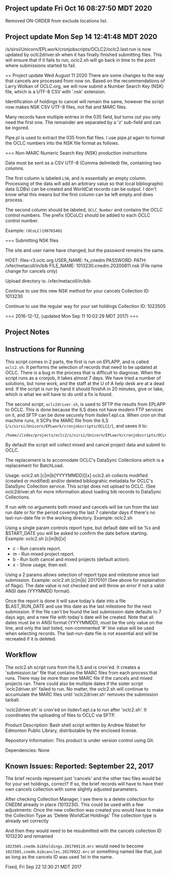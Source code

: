 ## Project update Fri Oct 16 08:27:50 MDT 2020
Removed ON-ORDER from exclude locations list.

## Project update Mon Sep 14 12:41:48 MDT 2020
/s/sirsi/Unicorn/EPLwork/cronjobscripts/OCLC2/oclc2.last.run is now 
updated by oclc2driver.sh when it has finally finished submitting 
files. This will ensure that if it fails to run, oclc2.sh will go 
back in time to the point where submissions started to fail.

== Project update Wed August 11 2020
There are some changes to the way that cancels are processed from now on.
Based on the recommendations of Larry Wolkan of OCLC.org, we will now 
submit a Number Search Key (NSK) file, which is a UTF-8 CSV with '.nsk'
extension.

Identification of holdings to cancel will remain the same, however the 
script now makes NSK CSV UTF-8 files, not flat and MARC files.

Many records have multiple entries in the 035 field, but turns out you 
only need the first one. The remainder are separated by a 'z' sub-field
and can be ingored.

Pipe.pl is used to extract the 035 from flat files. I use pipe.pl again
to format the OCLC numbers into the NSK file format as follows.

=== Non-MARC Numeric Search Key (NSK) production instructions

Data must be sent as a CSV UTF-8 (Comma delimited) file, containing two columns.

The first column is labeled ```LSN```, and is essentially an empty column. 
Processing of the data will add an arbitrary value so that local bibliographic 
data (LDBs) can be created and WorldCat records can be output. I don't know
what this means but the first column can be left empty and does process.

The second column should be labeled, ```OCLC_Number``` and contains the OCLC 
control numbers. The prefix (OCoLC) should be added to each OCLC control number. 

Example: ```(OCoLC)198765401```

=== Submitting NSK files

The site and user name have changed, but the password remains the same.

HOST: filex-r3.oclc.org
USER_NAME: fx_cnedm
PASSWORD: <no change>
PATH:  /xfer/metacoll/in/bib 
FILE_NAME: 1013230.cnedm.20200811.nsk (File name change for cancels only)

Upload directory is:
 /xfer/metacoll/in/bib

Continue to use this new NSK method for your cancels Collection ID: 1013230

Continue to use the regular way for your set holdings Collection ID: 1023505

=== 2016-12-12, (updated Mon Sep 11 10:02:29 MDT 2017) ===

Project Notes
-------------

Instructions for Running
--
This script comes in 2 parts, the first is run on EPLAPP, and is called ```oclc2.sh```. It 
performs the selection of records that need to be updated at OCLC. There is a bug in
the process that is difficult to diagnose. When the script runs as a cronjob, it takes
almost 7 days. We have tried a number of solutions, but none work, and the staff at 
the U of A help desk are at a dead end. If the script is run by hand it should finishA
in 20 minutes, give or take, which is what we will have to do until a fix is found.

The second script, ```oclc2driver.sh```, is used to SFTP the results from EPLAPP to OCLC. 
This is done because the ILS does not have modern FTP services on it, and SFTP can 
be done securely from ilsdev1.epl.ca. When cron on that machine runs, it SCPs the 
MARC file from the ILS (```/s/sirsi/Unicorn/EPLwork/cronjobscripts/OCLC2/```), and saves 
it to:
```
/home/ilsdev/projects/oclc2/s/sirsi/Unicorn/EPLwork/cronjobscripts/OCLC2
```

By default the script will collect mixed and cancel project data and submit to OCLC.

The replacement is to accomodate OCLC's DataSync Collections which is a replacement 
for BatchLoad.

Usage: oclc2.sh [c|m|b[YYYYMMDD]][x]
oclc2.sh collects modified (created or modified) and/or deleted bibliograhic
metadata for OCLC's DataSync Collection service. This script does not upload to OCLC.
(See oclc2driver.sh for more information about loading bib records to DataSync Collections.

If run with no arguments both mixed and cancels will be run from the last run date
or for the period covering the last 7 calendar days if there's no last-run-date file
in the working directory.
Example: oclc2.sh

Using a single param controls report type, but default date will be %s and $START_DATE
you will be asked to confirm the date before starting.
Example: oclc2.sh [c|m|b][x]
  * c - Run cancels report.
  * m - Run mixed project report.
  * b - Run both cancel and mixed projects (default action).
  * x - Show usage, then exit.

Using a 2 params allows selection of report type and milestone since last submission.
Example: oclc2.sh [c|m|b] 20170101
(See above for explaination of flags). The date value is not checked and
will throw an error if not a valid ANSI date (YYYMMDD format).

Once the report is done it will save today's date into a file $LAST_RUN_DATE and use
this date as the last milestone for the next submission. If the file can't be found
the last submission date defaults to 7 days ago, and a new file with today's date will be created.
Note that all dates must be in ANSI format (YYYYMMDD), must be the only value on the line,
and only the last listed, non-commented '#' line value will be used when selecting records.
The last-run-date file is not essential and will be recreated if it is deleted.

Workflow
--------
The oclc2.sh script runs from the ILS and is cron'ed. It creates a 'submission.tar' file that
contains the MARC files from each process that runs. There may be more than one MARC file if
the cancels and mixed projects ran. There could also be multiple dates if the sister script
'oclc2driver.sh' failed to run. No matter, the oclc2.sh will continue to accumulate the MARC
files until 'oclc2driver.sh' removes the submission tarball.

'oclc2driver.sh' is cron'ed on ilsdev1.epl.ca to run after 'oclc2.sh'. It coordinates the uploading
of files to OCLC via SFTP.

Product Description:
Bash shell script written by Andrew Nisbet for Edmonton Public Library, distributable by the enclosed license.

Repository Information:
This product is under version control using Git.

Dependencies:
None

Known Issues:
Reported: September 22, 2017
---
The brief records represent just 'cancels' and the other two files would be for your set holdings, correct?  If so, the brief records will have to have their own cancels collection with some slightly adjusted parameters.

After checking Collection Manager, I see there is a delete collection for CNEDM already in place (1013230).  This could be used with a few adjustments:
Once the new collection was created you would have to make the Collection Type as 'Delete WorldCat Holdings'
The collection type is already set correctly

And then they would need to be resubmitted with the cancels collection ID 1013230 and remamed

```1023505.cnedm.bibholdings.201709110.mrc``` would need to become  ```1023505,cnedm.bibcancles.20170922.mrc``` or something named like that, just as long as the cancels ID was used 1st in the name.

Fixed, Fri Sep 22 12:30:21 MDT 2017


